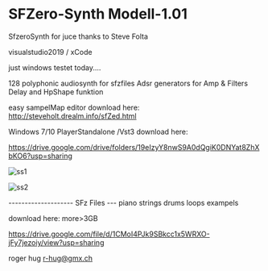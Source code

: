 # SFZero-Synth Modell-1.01
SfzeroSynth for juce thanks to Steve Folta

visualstudio2019 / xCode

just windows testet today....



128 polyphonic audiosynth for sfzfiles 
Adsr generators for Amp & Filters Delay and HpShape funktion


easy sampelMap editor download here:
http://steveholt.drealm.info/sfZed.html

Windows 7/10 PlayerStandalone /Vst3 download here:

https://drive.google.com/drive/folders/19eIzyY8nwS9A0dQgiK0DNYat8ZhXbKO6?usp=sharing



![ss1](https://user-images.githubusercontent.com/13609732/167257567-7668e77a-7455-4a42-aa62-d9d295ed6431.PNG)



![ss2](https://user-images.githubusercontent.com/13609732/167257581-7c18d42d-6210-4b68-8229-efc2fa2aa590.PNG)







-------------------- SFz Files --- piano strings drums loops exampels 

download here: more>3GB

https://drive.google.com/file/d/1CMoI4PJk9SBkcc1x5WRXO-jFy7jezoiy/view?usp=sharing






roger hug
r-hug@gmx.ch
